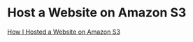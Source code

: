 <h1>Host a Website on Amazon S3</h1>
<a href="https://angietechcafe.medium.com/how-i-hosted-a-website-on-amazon-s3-nextwork-cloud-project-8b8ba1d53dd2">How I Hosted a Website on Amazon S3</a>
